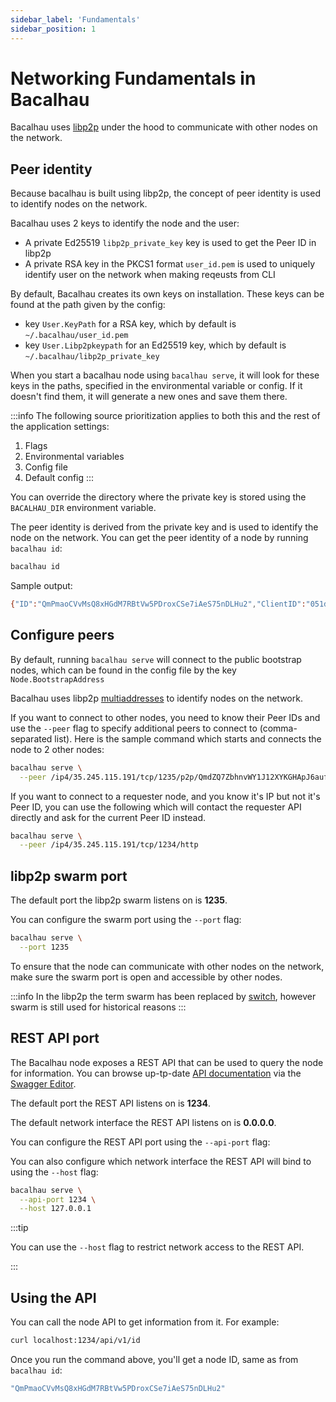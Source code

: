 ```yaml
---
sidebar_label: 'Fundamentals'
sidebar_position: 1
---
```


# Networking Fundamentals in Bacalhau

Bacalhau uses [libp2p](https://libp2p.io/) under the hood to communicate with other nodes on the network.

## Peer identity

Because bacalhau is built using libp2p, the concept of peer identity is used to identify nodes on the network.

Bacalhau uses 2 keys to identify the node and the user:
- A private Ed25519 `libp2p_private_key` key is used to get the Peer ID in libp2p
- A private RSA key in the PKCS1 format `user_id.pem` is used to uniquely identify user on the network when making reqeusts from CLI

By default, Bacalhau creates its own keys on installation. These keys can be found at the path given by the config:
- key `User.KeyPath` for a RSA key, which by default is `~/.bacalhau/user_id.pem`
- key `User.Libp2pkeypath` for an Ed25519 key, which by default is `~/.bacalhau/libp2p_private_key`


When you start a bacalhau node using `bacalhau serve`, it will look for these keys in the paths, specified in the environmental variable or config. If it doesn't find them, it will generate a new ones and save them there.

:::info
The following source prioritization applies to both this and the rest of the application settings:
1. Flags
2. Environmental variables
3. Config file
4. Default config
:::

You can override the directory where the private key is stored using the `BACALHAU_DIR` environment variable.

The peer identity is derived from the private key and is used to identify the node on the network. You can get the peer identity of a node by running `bacalhau id`:

```bash
bacalhau id
```
Sample output:

```bash
{"ID":"QmPmaoCVvMsQ8xHGdM7RBtVw5PDroxCSe7iAeS75nDLHu2","ClientID":"051d3d9f30e64f3fe42b0ff6d6f576f7b680a8ebd8b4ca59f60a1fa90f0d808b"}
```
## Configure peers

By default, running `bacalhau serve` will connect to the public bootstrap nodes, which can be found in the config file by the key `Node.BootstrapAddress`

Bacalhau uses libp2p [multiaddresses](https://docs.libp2p.io/concepts/addressing/) to identify nodes on the network.

If you want to connect to other nodes, you need to know their Peer IDs and use the `--peer` flag to specify additional peers to connect to (comma-separated list). Here is the sample command which starts and connects the node to 2 other nodes:

```bash
bacalhau serve \
  --peer /ip4/35.245.115.191/tcp/1235/p2p/QmdZQ7ZbhnvWY1J12XYKGHApJ6aufKyLNSvf8jZBrBaAVL,/ip4/35.245.61.251/tcp/1235/p2p/QmXaXu9N5GNetatsvwnTfQqNtSeKAD6uCmarbh3LMRYAcF
```

If you want to connect to a requester node, and you know it's IP but not it's Peer ID, you can use the following which will contact the requester API directly and ask for the current Peer ID instead.

```bash
bacalhau serve \
  --peer /ip4/35.245.115.191/tcp/1234/http
```

## libp2p swarm port

The default port the libp2p swarm listens on is **1235**.

You can configure the swarm port using the `--port` flag:

```bash
bacalhau serve \
  --port 1235
```

To ensure that the node can communicate with other nodes on the network, make sure the swarm port is open and accessible by other nodes.

:::info
In the libp2p the term swarm has been replaced by [switch](https://docs.libp2p.io/concepts/appendix/glossary/#switch), however swarm is still used for historical reasons 
:::

## REST API port

The Bacalhau node exposes a REST API that can be used to query the node for information. You can browse up-tp-date [API documentation](https://github.com/bacalhau-project/bacalhau/blob/main/docs/swagger.json) via the [Swagger Editor](https://editor.swagger.io/?url=https://raw.githubusercontent.com/bacalhau-project/bacalhau/main/docs/swagger.json).

The default port the REST API listens on is **1234**.

The default network interface the REST API listens on is **0.0.0.0**.

You can configure the REST API port using the `--api-port` flag:

You can also configure which network interface the REST API will bind to using the `--host` flag:

```bash
bacalhau serve \
  --api-port 1234 \
  --host 127.0.0.1
```

:::tip

You can use the `--host` flag to restrict network access to the REST API.

:::

## Using the API

You can call the node API to get information from it. For example:

```bash
curl localhost:1234/api/v1/id
```

Once you run the command above, you'll get a node ID, same as from `bacalhau id`:

```bash
"QmPmaoCVvMsQ8xHGdM7RBtVw5PDroxCSe7iAeS75nDLHu2"
```
